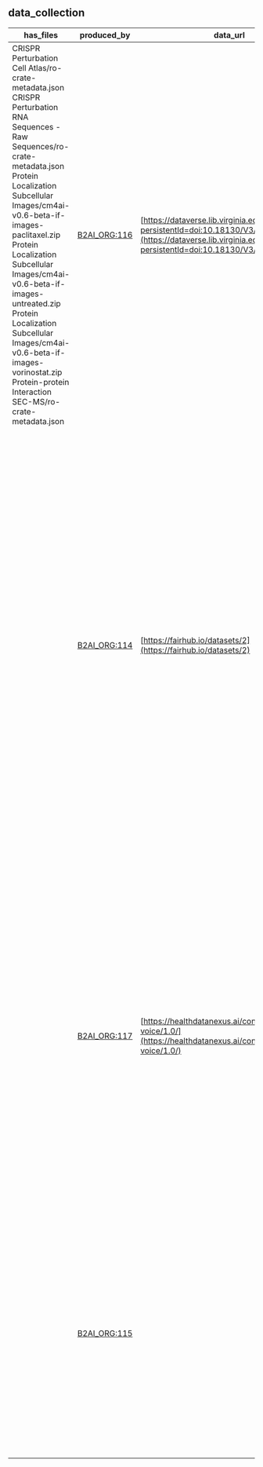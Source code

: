 
## data_collection


|has_files|produced_by|data_url|documentation_url|datasheet_url|is_public|substrates|topics|id|category|name|description|
|---|---|---|---|---|---|---|---|---|---|---|---|
| CRISPR Perturbation Cell Atlas/ro-crate-metadata.json CRISPR Perturbation RNA Sequences - Raw Sequences/ro-crate-metadata.json Protein Localization Subcellular Images/cm4ai-v0.6-beta-if-images-paclitaxel.zip Protein Localization Subcellular Images/cm4ai-v0.6-beta-if-images-untreated.zip Protein Localization Subcellular Images/cm4ai-v0.6-beta-if-images-vorinostat.zip Protein-protein Interaction SEC-MS/ro-crate-metadata.json| [B2AI_ORG:116](Organization.markdown)|[https://dataverse.lib.virginia.edu/dataset.xhtml?persistentId=doi:10.18130/V3/B35XWX](https://dataverse.lib.virginia.edu/dataset.xhtml?persistentId=doi:10.18130/V3/B35XWX)|[https://cm4ai.org/product-documentation/](https://cm4ai.org/product-documentation/)|[https://docs.google.com/spreadsheets/d/1xhjQKkqVsAlErUQY1YahH5pzbrLOPHdVgYD79CWoEaY/edit?gid=0#gid=0](https://docs.google.com/spreadsheets/d/1xhjQKkqVsAlErUQY1YahH5pzbrLOPHdVgYD79CWoEaY/edit?gid=0#gid=0)|True| [B2AI_SUBSTRATE:56](DataSubstrate.markdown) [B2AI_SUBSTRATE:59](DataSubstrate.markdown) [B2AI_SUBSTRATE:64](DataSubstrate.markdown)| [B2AI_TOPIC:2](topics/Cell.markdown) [B2AI_TOPIC:26](topics/Protein.markdown) [B2AI_TOPIC:33](topics/Transcript.markdown) [B2AI_TOPIC:41](DataTopic.markdown) [B2AI_TOPIC:42](DataTopic.markdown)|[B2AI_DATA:1](DataSet.markdown)|[B2AI_DATA:DataSet](https://w3id.org/bridge2ai/standards-dataset-schema/DataSet)|Cell Maps for Artificial Intelligence - March 2025 Data Release (Beta)|This dataset is the March 2025 Data Release of Cell Maps for Artificial Intelligence (CM4AI; CM4AI.org), the Functional Genomics Grand Challenge in the NIH Bridge2AI program. This Beta release includes perturb-seq data in undifferentiated KOLF2.1J iPSCs; SEC-MS data in undifferentiated KOLF2.1J iPSCs and iPSC-derived NPCs, neurons, and cardiomyocytes; and IF images in MDA-MB-468 breast cancer cells in the presence and absence of chemotherapy (vorinostat and paclitaxel). CM4AI output data are packaged with provenance graphs and rich metadata as AI-ready datasets in RO-Crate format using the FAIRSCAPE framework. Data presented here will be augmented regularly through the end of the project. CM4AI is a collaboration of UCSD, UCSF, Stanford, UVA, Yale, UA Birmingham, Simon Fraser University, and the Hastings Center. This data is Copyright (c) 2025 The Regents of the University of California except where otherwise noted. Spatial proteomics raw image data is copyright (c) 2025 The Board of Trustees of the Leland Stanford Junior University. Dataset licensed for reuse under Creative Commons Attribution-NonCommercial-ShareAlike 4.0 International license (https://creativecommons.org/licenses/by-nc-sa/4.0/). Attribution is required to the copyright holders and the authors. Any publications referencing this data or derived products should cite the Related Publication below, as well as directly citing this data collection (2025-03-04). (2025-03-07)|
|| [B2AI_ORG:114](Organization.markdown)|[https://fairhub.io/datasets/2](https://fairhub.io/datasets/2)|[https://docs.aireadi.org/docs/2/about](https://docs.aireadi.org/docs/2/about)|[https://docs.google.com/document/d/15JNQixrEJa7a4-Erouo_K9cBwLH4DeLukfWKGxB0S8c/edit?tab=t.0](https://docs.google.com/document/d/15JNQixrEJa7a4-Erouo_K9cBwLH4DeLukfWKGxB0S8c/edit?tab=t.0)|False| [B2AI_SUBSTRATE:11](DataSubstrate.markdown) [B2AI_SUBSTRATE:49](DataSubstrate.markdown) [B2AI_SUBSTRATE:66](DataSubstrate.markdown) [B2AI_SUBSTRATE:67](DataSubstrate.markdown) [B2AI_SUBSTRATE:68](DataSubstrate.markdown) [B2AI_SUBSTRATE:71](DataSubstrate.markdown) [B2AI_SUBSTRATE:72](DataSubstrate.markdown) [B2AI_SUBSTRATE:73](DataSubstrate.markdown) [B2AI_SUBSTRATE:74](DataSubstrate.markdown) [B2AI_SUBSTRATE:75](DataSubstrate.markdown) [B2AI_SUBSTRATE:76](DataSubstrate.markdown) [B2AI_SUBSTRATE:77](DataSubstrate.markdown) [B2AI_SUBSTRATE:78](DataSubstrate.markdown)| [B2AI_TOPIC:9](topics/EHR.markdown) [B2AI_TOPIC:11](topics/Environment.markdown) [B2AI_TOPIC:10](topics/EKG.markdown) [B2AI_TOPIC:38](topics/GlucoseMonitoring.markdown) [B2AI_TOPIC:39](topics/ActivityMonitoring.markdown) [B2AI_TOPIC:43](DataTopic.markdown) [B2AI_TOPIC:44](DataTopic.markdown)|[B2AI_DATA:2](DataSet.markdown)|[B2AI_DATA:DataSet](https://w3id.org/bridge2ai/standards-dataset-schema/DataSet)|Flagship Dataset of Type 2 Diabetes from the AI-READI Project (Version 2.0.0)|The Artificial Intelligence Ready and Equitable Atlas for Diabetes Insights (AI-READI) project seeks to create a flagship ethically-sourced dataset to enable future generations of artificial intelligence/machine learning (AI/ML) research to provide critical insights into type 2 diabetes mellitus (T2DM), including salutogenic pathways to return to health. The ability to understand and affect the course of complex, multi-organ diseases such as T2DM has been limited by a lack of well-designed, high quality, large, and inclusive multimodal datasets. The AI-READI team of investigators will aim to collect a cross-sectional dataset of 4,000 people and longitudinal data from 10% of the study cohort across the US. The study cohort will be balanced for self-reported race/ethnicity, gender, and diabetes disease stage. Data collection will be specifically designed to permit downstream pseudo-time manifold analysis, an approach used to predict disease trajectories by collecting and learning from complex, multimodal data from participants with differing disease severity (normal to insulin-dependent T2DM). The long-term objective for this project is to develop a foundational dataset in T2DM, agnostic to existing classification criteria or biases, which can be used to reconstruct a temporal atlas of T2DM development and reversal towards health (i.e., salutogenesis). Data will be optimized for downstream AI/ML research and made publicly available. This project will also create a roadmap for ethical and equitable research that focuses on the diversity of the research participants and the workforce involved at all stages of the research process (study design and data collection, curation, analysis, and sharing and collaboration).|
|| [B2AI_ORG:117](Organization.markdown)|[https://healthdatanexus.ai/content/b2ai-voice/1.0/](https://healthdatanexus.ai/content/b2ai-voice/1.0/)|[https://docs.b2ai-voice.org/](https://docs.b2ai-voice.org/)|[https://docs.google.com/document/d/1oLLClDuD02bl5nen-QtFU3FUAFQ3tm11RpuqfdS36DA/edit?tab=t.0](https://docs.google.com/document/d/1oLLClDuD02bl5nen-QtFU3FUAFQ3tm11RpuqfdS36DA/edit?tab=t.0)|False| [B2AI_SUBSTRATE:57](DataSubstrate.markdown) [B2AI_SUBSTRATE:80](DataSubstrate.markdown)| [B2AI_TOPIC:6](topics/Demographics.markdown) [B2AI_TOPIC:36](topics/Voice.markdown) [B2AI_TOPIC:45](DataTopic.markdown) [B2AI_TOPIC:47](DataTopic.markdown) [B2AI_TOPIC:49](DataTopic.markdown) [B2AI_TOPIC:51](DataTopic.markdown)|[B2AI_DATA:3](DataSet.markdown)|[B2AI_DATA:DataSet](https://w3id.org/bridge2ai/standards-dataset-schema/DataSet)|Bridge2AI-Voice: An ethically-sourced, diverse voice dataset linked to health information (Version 1.0)|The human voice contains complex acoustic markers which have been linked to important health conditions including dementia, mood disorders, and cancer. When viewed as a biomarker, voice is a promising characteristic to measure as it is simple to collect, cost-effective, and has broad clinical utility. Recent advances in artificial intelligence have provided techniques to extract previously unknown prognostically useful information from dense data elements such as images. The Bridge2AI-Voice project seeks to create an ethically sourced flagship dataset to enable future research in artificial intelligence and support critical insights into the use of voice as a biomarker of health. Here we present Bridge2AI-Voice, a comprehensive collection of data derived from voice recordings with corresponding clinical information. Bridge2AI-Voice v1.0, the initial release, provides 12,523 recordings for 306 participants collected across five sites in North America. Participants were selected based on known conditions which manifest within the voice waveform including voice disorders, neurological disorders, mood disorders, and respiratory disorders. The initial release contains data considered low risk, including derivations such as spectrograms but not the original voice recordings. Detailed demographic, clinical, and validated questionnaire data are also made available.|
|| [B2AI_ORG:115](Organization.markdown)||[https://github.com/chorus-ai#table-of-contents](https://github.com/chorus-ai#table-of-contents)||False| [B2AI_SUBSTRATE:11](DataSubstrate.markdown) [B2AI_SUBSTRATE:57](DataSubstrate.markdown)| [B2AI_TOPIC:7](topics/Disease.markdown) [B2AI_TOPIC:9](topics/EHR.markdown)|[B2AI_DATA:4](DataSet.markdown)|[B2AI_DATA:DataSet](https://w3id.org/bridge2ai/standards-dataset-schema/DataSet)|Patient-Focused Collaborative Hospital Repository Uniting Standards (CHoRUS) for Equitable AI (Pre-Release)|The goal of the CHoRUS Network is to develop the most diverse, high-resolution, ethically sourced, AI-ready data set to answer the grand challenge of improving recovery from acute illness. This collaboration spans 20 academic centers, of which 14 will contribute as Data Acquisition centers. Patient-focused efforts will determine the ethical and legal approaches to manage privacy and bias, while accounting for Social Determinants of Health. Unified standards will harmonize multi-modal EHR, waveform, imaging, and text data. A visualization and annotation environment will label data with targets important for prediction. A comprehensive set of approaches will develop the skills and workforce for a next generation of diverse academic and community AI scientists. Federated access will enable sampling methods to ensure a balanced and diverse cohort. Collaborating with Bridge2AI and 3 other data generation projects, the CHoRUS Network will help us cross the Bridge2AI network together.|
